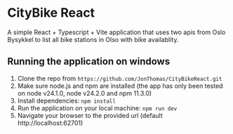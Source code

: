 # CityBike React

A simple React + Typescript + Vite application that uses two apis from Oslo Bysykkel to list all bike stations in Olso with bike availablity.

## Running the application on windows
1. Clone the repo from `https://github.com/JonThomas/CityBikeReact.git`
1. Make sure node.js and npm are installed (the app has only been tested on node v24.1.0, node v24.2.0 and npm 11.3.0)
1. Install dependencies: `npm install`
1. Run the application on your local machine: `npm run dev`
1. Navigate your browser to the provided url (default http://localhost:62701)